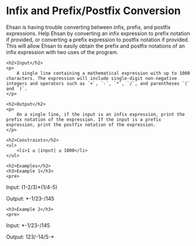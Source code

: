 <!DOCTYPE html>
<html lang="en">
<head>
    <meta charset="UTF-8">
    <meta name="viewport" content="width=device-width, initial-scale=1.0">
    <title>Infix and Prefix/Postfix Conversion</title>
</head>
<body>
    <h1>Infix and Prefix/Postfix Conversion</h1>
    <p>
        Ehsan is having trouble converting between infix, prefix, and postfix expressions. Help Ehsan by converting an infix expression to prefix notation if provided, or converting a prefix expression to postfix notation if provided. This will allow Ehsan to easily obtain the prefix and postfix notations of an infix expression with two uses of the program.
    </p>

    <h2>Input</h2>
    <p>
        A single line containing a mathematical expression with up to 1000 characters. The expression will include single-digit non-negative integers and operators such as `+`, `-`, `*`, `/`, and parentheses `(` and `)`.
    </p>

    <h2>Output</h2>
    <p>
        On a single line, if the input is an infix expression, print the prefix notation of the expression. If the input is a prefix expression, print the postfix notation of the expression.
    </p>

    <h2>Constraints</h2>
    <ul>
        <li>1 ≤ |input| ≤ 1000</li>
    </ul>

    <h2>Examples</h2>
    <h3>Example 1</h3>
    <pre>
Input:
(1-2/3)*(1/4-5)

Output:
*-1/23-/145
    </pre>

    <h3>Example 2</h3>
    <pre>
Input:
*-1/23-/145

Output:
123/-14/5-*
    </pre>
</body>
</html>
